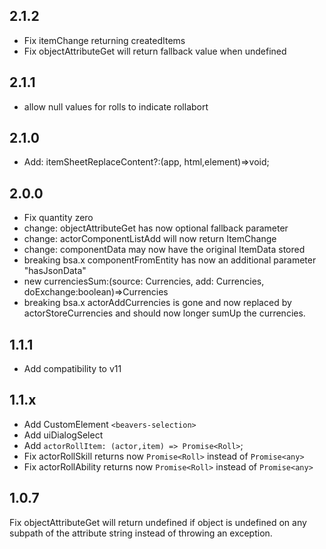 ## 2.1.2
- Fix itemChange returning createdItems
- Fix objectAttributeGet will return fallback value when undefined
## 2.1.1
- allow null values for rolls to indicate rollabort

## 2.1.0
- Add: itemSheetReplaceContent?:(app, html,element)=>void;

## 2.0.0
- Fix quantity zero
- change: objectAttributeGet has now optional fallback parameter
- change: actorComponentListAdd will now return ItemChange
- change: componentData may now have the original ItemData stored
- breaking bsa.x componentFromEntity has now an additional parameter "hasJsonData"
- new currenciesSum:(source: Currencies, add: Currencies, doExchange:boolean)=>Currencies
- breaking bsa.x actorAddCurrencies is gone and now replaced by actorStoreCurrencies and should now longer sumUp the currencies.

## 1.1.1
- Add compatibility to v11

## 1.1.x
- Add CustomElement `<beavers-selection>`
- Add uiDialogSelect
- Add `actorRollItem: (actor,item) => Promise<Roll>`;
- Fix actorRollSkill returns now `Promise<Roll>` instead of `Promise<any>`
- Fix actorRollAbility returns now `Promise<Roll>` instead of `Promise<any>`

## 1.0.7
Fix objectAttributeGet will return undefined if object is undefined on any subpath of the attribute string instead of throwing an exception.
